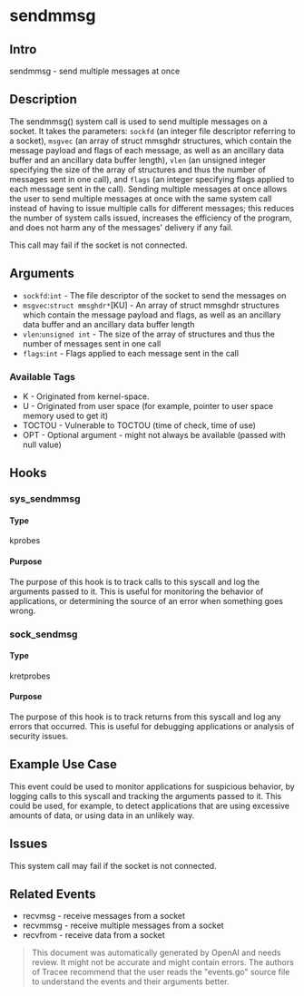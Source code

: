 
# sendmmsg

## Intro
sendmmsg - send multiple messages at once

## Description
The sendmmsg() system call is used to send multiple messages on a socket. It takes the parameters: `sockfd` (an integer file descriptor referring to a socket), `msgvec` (an array of struct mmsghdr structures, which contain the message payload and flags of each message, as well as an ancillary data buffer and an ancillary data buffer length), `vlen` (an unsigned integer specifying the size of the array of structures and thus the number of messages sent in one call), and `flags` (an integer specifying flags applied to each message sent in the call). Sending multiple messages at once allows the user to send multiple messages at once with the same system call instead of having to issue multiple calls for different messages; this reduces the number of system calls issued, increases the efficiency of the program, and does not harm any of the messages' delivery if any fail.

This call may fail if the socket is not connected.

## Arguments
* `sockfd`:`int` - The file descriptor of the socket to send the messages on
* `msgvec`:`struct mmsghdr*`[KU] - An array of struct mmsghdr structures which contain the message payload and flags, as well as an ancillary data buffer and an ancillary data buffer length
* `vlen`:`unsigned int` - The size of the array of structures and thus the number of messages sent in one call
* `flags`:`int` - Flags applied to each message sent in the call

### Available Tags
* K - Originated from kernel-space.
* U - Originated from user space (for example, pointer to user space memory used to get it)
* TOCTOU - Vulnerable to TOCTOU (time of check, time of use)
* OPT - Optional argument - might not always be available (passed with null value)

## Hooks
### sys_sendmmsg
#### Type
kprobes
#### Purpose
The purpose of this hook is to track calls to this syscall and log the arguments passed to it. This is useful for monitoring the behavior of applications, or determining the source of an error when something goes wrong.

### sock_sendmsg
#### Type
kretprobes
#### Purpose
The purpose of this hook is to track returns from this syscall and log any errors that occurred. This is useful for debugging applications or analysis of security issues.

## Example Use Case
This event could be used to monitor applications for suspicious behavior, by logging calls to this syscall and tracking the arguments passed to it. This could be used, for example, to detect applications that are using excessive amounts of data, or using data in an unlikely way.

## Issues
This system call may fail if the socket is not connected.

## Related Events
* recvmsg - receive messages from a socket
* recvmmsg - receive multiple messages from a socket
* recvfrom - receive data from a socket

> This document was automatically generated by OpenAI and needs review. It might
> not be accurate and might contain errors. The authors of Tracee recommend that
> the user reads the "events.go" source file to understand the events and their
> arguments better.

